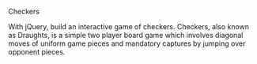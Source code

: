 Checkers

With jQuery, build an interactive game of checkers. Checkers, also known as Draughts, is a simple two player board game which involves diagonal moves of uniform game pieces and mandatory captures by jumping over opponent pieces.
